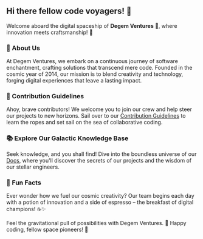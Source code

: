 ## Hi there fellow code voyagers! 👋

Welcome aboard the digital spaceship of **Degem Ventures** 🚀, where innovation meets craftsmanship! 🌌

### 🚀 About Us

At Degem Ventures, we embark on a continuous journey of software enchantment, crafting solutions that transcend mere code. Founded in the cosmic year of 2014, our mission is to blend creativity and technology, forging digital experiences that leave a lasting impact.

### 🌟 Contribution Guidelines

Ahoy, brave contributors! We welcome you to join our crew and help steer our projects to new horizons. Sail over to our [Contribution Guidelines](CONTRIBUTING.md) to learn the ropes and set sail on the sea of collaborative coding.

### 📚 Explore Our Galactic Knowledge Base

Seek knowledge, and you shall find! Dive into the boundless universe of our [Docs](README.md), where you'll discover the secrets of our projects and the wisdom of our stellar engineers.

### 🎉 Fun Facts

Ever wonder how we fuel our cosmic creativity? Our team begins each day with a potion of innovation and a side of espresso – the breakfast of digital champions! ☕✨

Feel the gravitational pull of possibilities with Degem Ventures. 🌠 Happy coding, fellow space pioneers! 🚀
